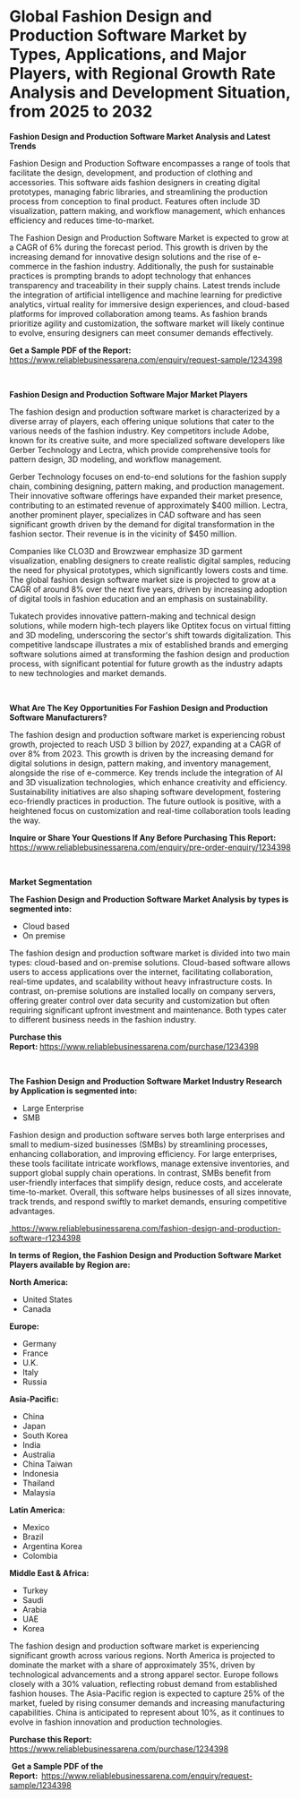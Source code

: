 <p><h1>Global Fashion Design and Production Software Market by Types, Applications, and Major Players, with Regional Growth Rate Analysis and Development Situation, from 2025 to 2032</h1></p><p><strong>Fashion Design and Production Software Market Analysis and Latest Trends</strong></p>
<p><p>Fashion Design and Production Software encompasses a range of tools that facilitate the design, development, and production of clothing and accessories. This software aids fashion designers in creating digital prototypes, managing fabric libraries, and streamlining the production process from conception to final product. Features often include 3D visualization, pattern making, and workflow management, which enhances efficiency and reduces time-to-market.</p><p>The Fashion Design and Production Software Market is expected to grow at a CAGR of 6% during the forecast period. This growth is driven by the increasing demand for innovative design solutions and the rise of e-commerce in the fashion industry. Additionally, the push for sustainable practices is prompting brands to adopt technology that enhances transparency and traceability in their supply chains. Latest trends include the integration of artificial intelligence and machine learning for predictive analytics, virtual reality for immersive design experiences, and cloud-based platforms for improved collaboration among teams. As fashion brands prioritize agility and customization, the software market will likely continue to evolve, ensuring designers can meet consumer demands effectively.</p></p>
<p><strong>Get a Sample PDF of the Report:&nbsp;</strong> <a href="https://www.reliablebusinessarena.com/enquiry/request-sample/1234398?utm_campaign=2383&utm_medium=2&utm_source=Github&utm_content=ia&utm_term=17042025&utm_id=fashion-design-and-production-software">https://www.reliablebusinessarena.com/enquiry/request-sample/1234398</a></p>
<p>&nbsp;</p>
<p><strong>Fashion Design and Production Software Major Market Players</strong></p>
<p><p>The fashion design and production software market is characterized by a diverse array of players, each offering unique solutions that cater to the various needs of the fashion industry. Key competitors include Adobe, known for its creative suite, and more specialized software developers like Gerber Technology and Lectra, which provide comprehensive tools for pattern design, 3D modeling, and workflow management.</p><p>Gerber Technology focuses on end-to-end solutions for the fashion supply chain, combining designing, pattern making, and production management. Their innovative software offerings have expanded their market presence, contributing to an estimated revenue of approximately $400 million. Lectra, another prominent player, specializes in CAD software and has seen significant growth driven by the demand for digital transformation in the fashion sector. Their revenue is in the vicinity of $450 million.</p><p>Companies like CLO3D and Browzwear emphasize 3D garment visualization, enabling designers to create realistic digital samples, reducing the need for physical prototypes, which significantly lowers costs and time. The global fashion design software market size is projected to grow at a CAGR of around 8% over the next five years, driven by increasing adoption of digital tools in fashion education and an emphasis on sustainability.</p><p>Tukatech provides innovative pattern-making and technical design solutions, while modern high-tech players like Optitex focus on virtual fitting and 3D modeling, underscoring the sector's shift towards digitalization. This competitive landscape illustrates a mix of established brands and emerging software solutions aimed at transforming the fashion design and production process, with significant potential for future growth as the industry adapts to new technologies and market demands.</p></p>
<p>&nbsp;</p>
<p><strong>What Are The Key Opportunities For Fashion Design and Production Software Manufacturers?</strong></p>
<p><p>The fashion design and production software market is experiencing robust growth, projected to reach USD 3 billion by 2027, expanding at a CAGR of over 8% from 2023. This growth is driven by the increasing demand for digital solutions in design, pattern making, and inventory management, alongside the rise of e-commerce. Key trends include the integration of AI and 3D visualization technologies, which enhance creativity and efficiency. Sustainability initiatives are also shaping software development, fostering eco-friendly practices in production. The future outlook is positive, with a heightened focus on customization and real-time collaboration tools leading the way.</p></p>
<p><strong>Inquire or Share Your Questions If Any Before Purchasing This Report:</strong> <a href="https://www.reliablebusinessarena.com/enquiry/pre-order-enquiry/1234398?utm_campaign=2383&utm_medium=2&utm_source=Github&utm_content=ia&utm_term=17042025&utm_id=fashion-design-and-production-software">https://www.reliablebusinessarena.com/enquiry/pre-order-enquiry/1234398</a></p>
<p>&nbsp;</p>
<p><strong>Market Segmentation</strong></p>
<p><strong>The Fashion Design and Production Software Market Analysis by types is segmented into:</strong></p>
<p><ul><li>Cloud based</li><li>On premise</li></ul></p>
<p><p>The fashion design and production software market is divided into two main types: cloud-based and on-premise solutions. Cloud-based software allows users to access applications over the internet, facilitating collaboration, real-time updates, and scalability without heavy infrastructure costs. In contrast, on-premise solutions are installed locally on company servers, offering greater control over data security and customization but often requiring significant upfront investment and maintenance. Both types cater to different business needs in the fashion industry.</p></p>
<p><strong>Purchase this Report:&nbsp;</strong><a href="https://www.reliablebusinessarena.com/purchase/1234398?utm_campaign=2383&utm_medium=2&utm_source=Github&utm_content=ia&utm_term=17042025&utm_id=fashion-design-and-production-software">https://www.reliablebusinessarena.com/purchase/1234398</a></p>
<p>&nbsp;</p>
<p><strong>The Fashion Design and Production Software Market Industry Research by Application is segmented into:</strong></p>
<p><ul><li>Large Enterprise</li><li>SMB</li></ul></p>
<p><p>Fashion design and production software serves both large enterprises and small to medium-sized businesses (SMBs) by streamlining processes, enhancing collaboration, and improving efficiency. For large enterprises, these tools facilitate intricate workflows, manage extensive inventories, and support global supply chain operations. In contrast, SMBs benefit from user-friendly interfaces that simplify design, reduce costs, and accelerate time-to-market. Overall, this software helps businesses of all sizes innovate, track trends, and respond swiftly to market demands, ensuring competitive advantages.</p></p>
<p><a href="https://www.reliablebusinessarena.com/fashion-design-and-production-software-r1234398?utm_campaign=2383&utm_medium=2&utm_source=Github&utm_content=ia&utm_term=17042025&utm_id=fashion-design-and-production-software">&nbsp;https://www.reliablebusinessarena.com/fashion-design-and-production-software-r1234398</a></p>
<p><strong>In terms of Region, the Fashion Design and Production Software Market Players available by Region are:</strong></p>
<p>
    <p> <strong> North America: </strong>
        <ul>
            <li>United States</li>
            <li>Canada</li>
        </ul>
        </p> 
    <p> <strong> Europe: </strong>
        <ul>
            <li>Germany</li>
            <li>France</li>
            <li>U.K.</li>
            <li>Italy</li>
            <li>Russia</li>
        </ul>
        </p> 
    <p> <strong> Asia-Pacific: </strong>
        <ul>
            <li>China</li>
            <li>Japan</li>
            <li>South Korea</li>
            <li>India</li>
            <li>Australia</li>
            <li>China Taiwan</li>
            <li>Indonesia</li>
            <li>Thailand</li>
            <li>Malaysia</li>
        </ul>
        </p> 
    <p> <strong> Latin America: </strong>
        <ul>
            <li>Mexico</li>
            <li>Brazil</li>
            <li>Argentina Korea</li>
            <li>Colombia</li>
        </ul>
        </p> 
    <p> <strong> Middle East & Africa: </strong>
        <ul>
            <li>Turkey</li>
            <li>Saudi</li>
            <li>Arabia</li>
            <li>UAE</li>
            <li>Korea</li>
        </ul>
    </p>
    </p>
<p><p>The fashion design and production software market is experiencing significant growth across various regions. North America is projected to dominate the market with a share of approximately 35%, driven by technological advancements and a strong apparel sector. Europe follows closely with a 30% valuation, reflecting robust demand from established fashion houses. The Asia-Pacific region is expected to capture 25% of the market, fueled by rising consumer demands and increasing manufacturing capabilities. China is anticipated to represent about 10%, as it continues to evolve in fashion innovation and production technologies.</p></p>
<p><strong>Purchase this Report: </strong><a href="https://www.reliablebusinessarena.com/purchase/1234398?utm_campaign=2383&utm_medium=2&utm_source=Github&utm_content=ia&utm_term=17042025&utm_id=fashion-design-and-production-software">https://www.reliablebusinessarena.com/purchase/1234398</a></p>
<p>&nbsp;<strong>Get a Sample PDF of the Report:&nbsp;&nbsp;</strong><a href="https://www.reliablebusinessarena.com/enquiry/request-sample/1234398?utm_campaign=2383&utm_medium=2&utm_source=Github&utm_content=ia&utm_term=17042025&utm_id=fashion-design-and-production-software">https://www.reliablebusinessarena.com/enquiry/request-sample/1234398</a></p>
<p><strong></strong></p>
<p><p></p><p></p><p></p></p>